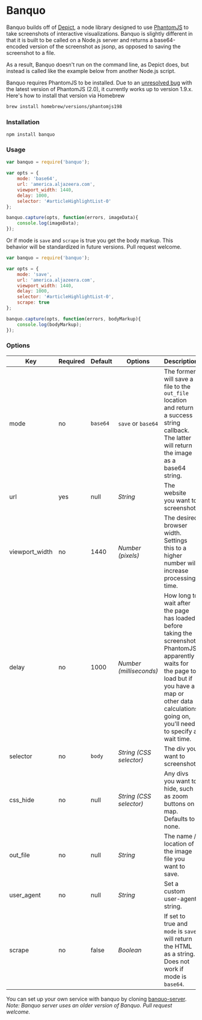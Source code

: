 Banquo
===

Banquo builds off of [Depict](https://github.com/kevinschaul/depict), a node library designed to use [PhantomJS](http://phantomjs.org/) to take screenshots of interactive visualizations. Banquo is slightly different in that it is built to be called on a Node.js server and returns a base64-encoded version of the screenshot as jsonp, as opposed to saving the screenshot to a file.

As a result, Banquo doesn't run on the command line, as Depict does, but instead is called like the example below from another Node.js script.

Banquo requires PhantomJS to be installed. Due to an [unresolved bug](https://github.com/alexscheelmeyer/node-phantom/issues/115) with the latest version of PhantomJS (2.0), it currently works up to version 1.9.x. Here's how to install that version via Homebrew

````sh
brew install homebrew/versions/phantomjs198
````

### Installation

`npm install banquo`

### Usage

````js
var banquo = require('banquo');

var opts = {
    mode: 'base64',
    url: 'america.aljazeera.com',
    viewport_width: 1440,
    delay: 1000,
    selector: '#articleHighlightList-0'
};

banquo.capture(opts, function(errors, imageData){
    console.log(imageData);
});
````

Or if mode is `save` and `scrape` is true you get the body markup. This behavior will be standardized in future versions. Pull request welcome.

````js
var banquo = require('banquo');

var opts = {
    mode: 'save',
    url: 'america.aljazeera.com',
    viewport_width: 1440,
    delay: 1000,
    selector: '#articleHighlightList-0',
    scrape: true
};

banquo.capture(opts, function(errors, bodyMarkup){
    console.log(bodyMarkup);
});
````

### Options

Key | Required | Default | Options | Description
--- | --- | --- | --- | ---
mode |no| `base64` | `save` or `base64`  | The former will save a file to the `out_file` location and return a success string callback. The latter will return the image as a base64 string.
url |yes| null | *String* | The website you want to screenshot.
viewport_width |no| 1440 | *Number (pixels)* | The desired browser width. Settings this to a higher number will increase processing time.
delay |no| 1000 | *Number (milliseconds)* | How long to wait after the page has loaded before taking the screenshot. PhantomJS apparently waits for the page to load but if you have a map or other data calculations going on, you'll need to specify a wait time.
selector |no| `body` | *String (CSS selector)* | The div you want to screenshot.
css_hide |no| null | *String (CSS selector)* | Any divs you want to hide, such as zoom buttons on map. Defaults to none.
out_file |no| null | *String* | The name / location of the image file you want to save.
user_agent |no| null | *String* | Set a custom user-agent string.
scrape |no| false | *Boolean* | If set to true and `mode` is `save` will return the HTML as a string. Does not work if mode is `base64`.

You can set up your own service with banquo by cloning [banquo-server](http://github.com/ajam/banquo-server). *Note: Banquo server uses an older version of Banquo. Pull request welcome.*
